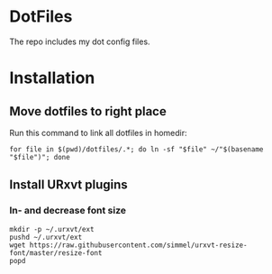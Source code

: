 # DotFiles
The repo includes my dot config files.

# Installation

## Move dotfiles to right place
Run this command to link all dotfiles in homedir:
```
for file in $(pwd)/dotfiles/.*; do ln -sf "$file" ~/"$(basename "$file")"; done
```

## Install URxvt plugins

### In- and decrease font size
```
mkdir -p ~/.urxvt/ext
pushd ~/.urxvt/ext
wget https://raw.githubusercontent.com/simmel/urxvt-resize-font/master/resize-font
popd
```
